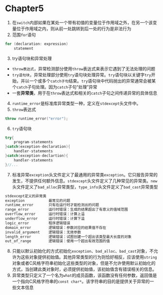 # Chapter5

1. 在`switch`内部如果在某处一个带有初值的变量位于作用域之外，在另一个该变量位于作用域之内，则从前一处跳转到后一处的行为是非法行为
2. 范围`for`语句

```c++
for (declaration: expression)
    statement
```

3. try语句块和异常处理

* `throw表达式`，异常检测部分使用`throw`表达式来表示它遇到了无法处理的问题
* `try语句块`，异常处理部分使用`try`语句块处理异常。`try`语句块以关键字`try`开始，并以一个或多个`catch子句`结束。`try`语句块中代码抛出的异常通常会被某个`catch`子句处理。因为`catch`子句“处理”异常
* 一套**异常类**，用于在`throw`表达式和相关的`catch`子句之间传递异常的具体信息

4. `runtime_error`是标准库异常类型一种，定义在`stdexcept`头文件中。
5. `throw`表达式

```c++
throw runtime_error("error");
```

6. `try`语句块

```c++
try{
    program-statements
}catch(exception-declaration){
    handler-statements
}catch(exception-declartion){
    handler-statements
}//...
```

7. 标准异常`exception`头文件定义了最通用的异常类`exception`。它只报告异常的发生，不提供任何额外信息。`stdexcept`头文件定义了几种常见的异常类。`new`头文件定义了`bad_alloc`异常类型，`type_info`头文件定义了`bad_cast`异常类型

```c++
stdexcept定义的异常类
exception			最常见的问题
runtime_error		只有在运行时才能检测出的问题
range_error			运行时错误：生成的结果超出了有意义的值域范围
overflow_error		运行时错误：计算上溢
underflow_error		运行时错误：计算下溢
logic_error			程序逻辑错误
domain_error		逻辑错误：参数对应的结果值不存在
invalid_argument	逻辑错误：无效参数
length_error		逻辑错误：试图创建一个超出该类型最大长度的对象
out_of_range		逻辑错误：使用一个超出有效范围的值
```

8. 只能以默认初始化的方式初始化`exception`、`bad_alloc`、`bad_cast`对象，不允许为这些对象提供初始值。其他异常类型的行为则恰好相反，应该使用`string`对象或者C风格字符串初始化这些类型的对象，但是不允许使用默认初始化的方式，当创建此类对象时，必须提供初始值，该初始值含有错误相关的信息。
9. 异常类型只定义了一个名为`what`的成员函数，该函数没有任何参数，返回值是一个指向C风格字符串的`const char*`。该字符串的目的是提供关于异常的一些文本信息

